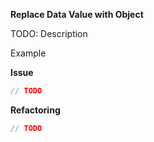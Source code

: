 **Replace Data Value with Object**

TODO: Description

Example

__Issue__

```csharp
// TODO
```

__Refactoring__

```csharp
// TODO
```
